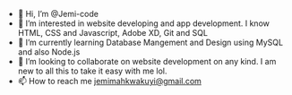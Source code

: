 - 👋 Hi, I’m @Jemi-code
- 👀 I’m interested in website developing and app development. I know HTML, CSS and Javascript, Adobe XD, Git and SQL
- 🌱 I’m currently learning Database Mangement and Design using MySQL and also Node.js
- 💞️ I’m looking to collaborate on website development on any kind. I am new to all this to take it easy with me lol.
- 📫 How to reach me jemimahkwakuyi@gmail.com

<!---
Jemi-code/Jemi-code is a ✨ special ✨ repository because its `README.md` (this file) appears on your GitHub profile.
You can click the Preview link to take a look at your changes.
mmvm
--->

